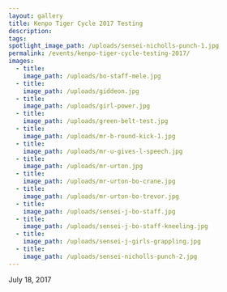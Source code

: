 ```yaml
---
layout: gallery
title: Kenpo Tiger Cycle 2017 Testing
description:
tags: 
spotlight_image_path: /uploads/sensei-nicholls-punch-1.jpg
permalink: /events/kenpo-tiger-cycle-testing-2017/
images:
  - title:
    image_path: /uploads/bo-staff-mele.jpg
  - title:
    image_path: /uploads/giddeon.jpg
  - title:
    image_path: /uploads/girl-power.jpg
  - title:
    image_path: /uploads/green-belt-test.jpg
  - title:
    image_path: /uploads/mr-b-round-kick-1.jpg
  - title:
    image_path: /uploads/mr-u-gives-l-speech.jpg
  - title:
    image_path: /uploads/mr-urton.jpg
  - title:
    image_path: /uploads/mr-urton-bo-crane.jpg
  - title:
    image_path: /uploads/mr-urton-bo-trevor.jpg
  - title:
    image_path: /uploads/sensei-j-bo-staff.jpg
  - title:
    image_path: /uploads/sensei-j-bo-staff-kneeling.jpg
  - title:
    image_path: /uploads/sensei-j-girls-grappling.jpg
  - title:
    image_path: /uploads/sensei-nicholls-punch-2.jpg
---
```



July 18, 2017
